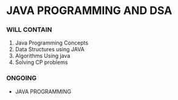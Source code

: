 # JAVA PROGRAMMING AND DSA

### WILL CONTAIN
1. Java Programming Concepts
2. Data Structures using JAVA
3. Algorithms Using java 
4. Solving CP problems

### ONGOING
- JAVA PROGRAMMING